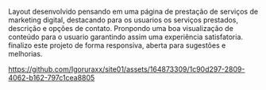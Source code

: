 Layout desenvolvido pensando em uma página de prestação de serviços de marketing digital, destacando para os usuarios os serviços prestados, descrição e opções de contato.
Pronpondo uma boa visualização de conteúdo para o usuario garantindo assim uma experiência satisfatoria. finalizo este projeto de forma responsiva, aberta para sugestões e melhorias.



https://github.com/Igoruraxx/site01/assets/164873309/1c90d297-2809-4062-b162-797c1cea8805

